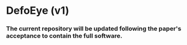 # DefoEye (v1)

### The current repository will be updated following the paper's acceptance to contain the full software.
